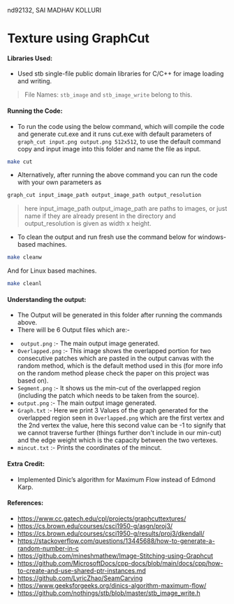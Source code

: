 nd92132, SAI MADHAV KOLLURI

# Texture using GraphCut

#### Libraries Used:

- Used stb single-file public domain libraries for C/C++ for image loading and writing.
> File Names: `stb_image` and `stb_image_write` belong to this.

#### Running the Code:
- To run the code using the below command, which will compile the code and generate cut.exe and it runs cut.exe with default parameters of `graph_cut input.png output.png 512x512`, to use the default command copy and input image into this folder and name the file as input.
```sh
make cut
```
- Alternatively, after running the above command you can run the code with your own parameters as 
```sh
graph_cut input_image_path output_image_path output_resolution
```
> here input_image_path output_image_path are paths to images, or just name if they are already present in the directory
and  output_resolution is given as width x height.

- To clean the output and run fresh use the command below for windows-based machines. 
```sh
make cleanw
```
And for Linux based machines. 
```sh
make cleanl
```
#### Understanding the output:
- The Output will be generated in this folder after running the commands above.
- There will be 6 Output files which are:-
* ` output.png` :- The main output image generated.
* `Overlapped.png` :- This image shows the overlapped portion for two consecutive patches which are pasted in the output canvas with the random method, which is the default method used in this (for more info on the random method please check the paper on this project was based on).
* `Segment.png` :- It shows us the min-cut of the overlapped region (including the patch which needs to be taken from the source).
* `output.png` :- The main output image generated.
* `Graph.txt` :- Here we print 3 Values of the graph generated for the overlapped region seen in `Overlapped.png` which are the first vertex and the 2nd vertex the value, here this second value can be -1 to signify that we cannot traverse further (things further don't include in our min-cut) and the edge weight which is the capacity between the two vertexes.
* `mincut.txt` :- Prints the coordinates of the mincut.

#### Extra Credit:

- Implemented Dinic’s algorithm for Maximum Flow instead of Edmond Karp.


#### References:
- https://www.cc.gatech.edu/cpl/projects/graphcuttextures/
- https://cs.brown.edu/courses/csci1950-g/asgn/proj3/
- https://cs.brown.edu/courses/csci1950-g/results/proj3/dkendall/
- https://stackoverflow.com/questions/13445688/how-to-generate-a-random-number-in-c
- https://github.com/mineshmathew/Image-Stitching-using-Graphcut
- https://github.com/MicrosoftDocs/cpp-docs/blob/main/docs/cpp/how-to-create-and-use-shared-ptr-instances.md
- https://github.com/LyricZhao/SeamCarving
- https://www.geeksforgeeks.org/dinics-algorithm-maximum-flow/
- https://github.com/nothings/stb/blob/master/stb_image_write.h
